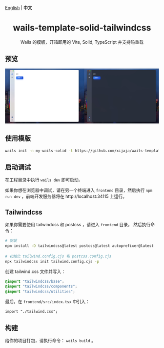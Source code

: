 <p align="left">
<a href="https://github.com/xijaja/wails-template-solid-tailwindcss">English</a> | 
<strong>中文</strong>
</p>
<h1 align="center">wails-template-solid-tailwindcss</h1>

<p align="center">Wails 的模版，开箱即用的 Vite, Solid, TypeScript 并支持热重载</p>

## 预览

![preview](./ui.jpg)

## 使用模版

```bash
wails init -n my-wails-solid -t https://github.com/xijaja/wails-template-solid-tailwindcss
```

## 启动调试

在工程目录中执行 `wails dev` 即可启动。

如果你想在浏览器中调试，请在另一个终端进入 `frontend` 目录，然后执行 `npm run dev` ，前端开发服务器将在 http://localhost:34115 上运行。

## Tailwindcss

如果你需要使用 tailwindcss 和 postcss ，请进入 `frontend` 目录，
然后执行命令：

```bash
# 安装
npm install -D tailwindcss@latest postcss@latest autoprefixer@latest

# 初始化 tailwind.config.cjs 和 postcss.config.cjs
npx tailwindcss init tailwind.config.cjs -p
```

创建 tailwind.css 文件并写入：

```css
@import "tailwindcss/base";
@import "tailwindcss/components";
@import "tailwindcss/utilities";
```

最后，在 `frontend/src/index.tsx` 中引入：

```tsx
import "./tailwind.css";
```

## 构建

给你的项目打包，请执行命令： `wails build` 。
